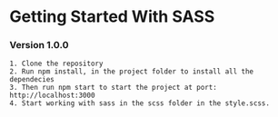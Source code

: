 # Getting Started With SASS
### Version 1.0.0
    1. Clone the repository
    2. Run npm install, in the project folder to install all the dependecies
    3. Then run npm start to start the project at port:     http://localhost:3000
    4. Start working with sass in the scss folder in the style.scss.

